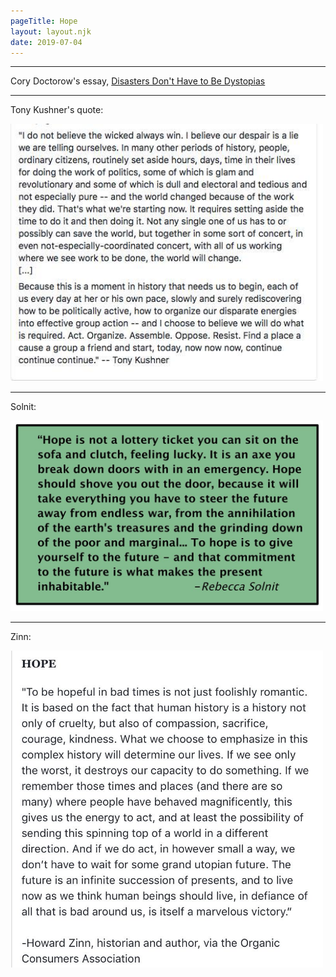 ```yaml
---
pageTitle: Hope
layout: layout.njk
date: 2019-07-04
---
```


---

Cory Doctorow's essay, <a href="https://www.wired.com/2017/04/cory-doctorow-walkaway/">Disasters Don't Have to Be Dystopias</a>

---

Tony Kushner's quote: 

<img src="/img/kushner.jpg" width=500>

---

Solnit:

<img src="/img/solnit.jpg" width=500>

---

Zinn:

<img src="/img/zinn.jpg" width=500>

